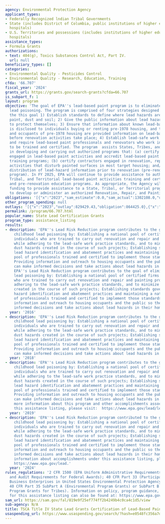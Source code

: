 ```yaml
---
agency: Environmental Protection Agency
applicant_types:
- Federally Recognized lndian Tribal Governments
- State (includes District of Columbia, public institutions of higher education and
  hospitals)
- U.S. Territories and possessions (includes institutions of higher education and
  hospitals)
assistance_types:
- Formula Grants
authorizations:
- text: 404(g), Toxics Substances Control Act, Part IV.
  url: null
beneficiary_types: []
categories:
- Environmental Quality - Pesticides Control
- Environmental Quality - Research, Education, Training
cfda: '66.707'
fiscal_year: '2024'
grants_url: https://grants.gov/search-grants?cfda=66.707
is_subpart_f: 1
layout: program
objective: 'The goal of EPA''s lead-based paint program is to eliminate childhood
  lead poisoning. The program is comprised of four strategies designed to achieve
  the this goal 1) Establish standards to define where lead hazards are present in
  paint, dust and soil; 2) Give the public information about lead hazards and steps
  to protect themselves; 3) Ensure that information about known lead-based paint hazards
  is disclosed to individuals buying or renting pre-1978 housing, and that owners
  and occupants of pre-1978 housing are provided information on lead-based paint hazards
  before renovation activities take place; 4) Establish lead-safe work practice standards
  and require lead-based paint professionals and renovators who work in pre-1978 housing
  to be trained and certified. The program  assists States, Tribes, and Territories
  in developing and carrying out authorized programs that: (a) certify contractors
  engaged in lead-based paint activities and accredit lead-based paint activities
  training programs; (b) certify contractors engaged in renovation, repair and painting
  activities that disturb painted surfaces in most target housing; and/or (c) require
  distribution of lead-hazard information prior to renovation (pre-renovation education
  program). In FY 2025, EPA will continue to provide assistance to authorized State,
  Tribal, and Territorial lead-based paint activities training and certification programs
  and pre-renovation education programs. As appropriate, the Agency will use grant
  funding to provide assistance to a State, Tribal, or Territorial program looking
  to develop or administer an authorized Renovation, Repair, and Painting Program.'
obligations: '[{"x":"2023","sam_estimate":0.0,"sam_actual":1302108.0,"usa_spending_actual":1302108.0},{"x":"2024","sam_estimate":0.0,"sam_actual":1057577.0,"usa_spending_actual":1057577.0},{"x":"2025","sam_estimate":0.0,"sam_actual":14775000.0,"usa_spending_actual":0.0}]'
other_program_spending: null
outlays: '[{"x":"2023","outlay":829429.43,"obligation":864425.0},{"x":"2024","outlay":0.0,"obligation":650000.0},{"x":"2025","outlay":0.0,"obligation":0.0}]'
permalink: /program/66.707.html
popular_name: State Lead Certification Grants
program_type: assistance_listing
results:
- description: 'EPA''s Lead Risk Reduction program contributes to the goal of eliminating
    childhood lead poisoning by: Establishing a national pool of certified firms and
    individuals who are trained to carry out renovation and repair and painting projects
    while adhering to the lead-safe work practice standards, and to minimize lead
    dust hazards created in the course of such projects; Establishing standards governing
    lead hazard identification and abatement practices and maintaining a national
    pool of professionals trained and certified to implement those standards; and,
    Providing information and outreach to housing occupants and the public so they
    can make informed decisions and take actions about lead hazards in their homes.
    EPA''s Lead Risk Reduction program contributes to the goal of eliminating childhood
    lead poisoning by: Establishing a national pool of certified firms and individuals
    who are trained to carry out renovation and repair and painting projects while
    adhering to the lead-safe work practice standards, and to minimize lead dust hazards
    created in the course of such projects; Establishing standards governing lead
    hazard identification and abatement practices and maintaining a national pool
    of professionals trained and certified to implement those standards; and, Providing
    information and outreach to housing occupants and the public so they can make
    informed decisions and take actions about lead hazards in their homes. '
  year: '2016'
- description: 'EPA''s Lead Risk Reduction program contributes to the goal of eliminating
    childhood lead poisoning by: Establishing a national pool of certified firms and
    individuals who are trained to carry out renovation and repair and painting projects
    while adhering to the lead-safe work practice standards, and to minimize lead
    dust hazards created in the course of such projects; Establishing standards governing
    lead hazard identification and abatement practices and maintaining a national
    pool of professionals trained and certified to implement those standards; and,
    Providing information and outreach to housing occupants and the public so they
    can make informed decisions and take actions about lead hazards in their homes. '
  year: '2018'
- description: 'EPA''s Lead Risk Reduction program contributes to the goal of eliminating
    childhood lead poisoning by: Establishing a national pool of certified firms and
    individuals who are trained to carry out renovation and repair and painting projects
    while adhering to the lead-safe work practice standards, and to minimize lead
    dust hazards created in the course of such projects; Establishing standards governing
    lead hazard identification and abatement practices and maintaining a national
    pool of professionals trained and certified to implement those standards; and,
    Providing information and outreach to housing occupants and the public so they
    can make informed decisions and take actions about lead hazards in their homes.  For
    more information about this program and other accomplishments associated with
    this assistance listing, please visit:  https://www.epa.gov/lead/lead-outreach-partnerships-and-grants'
  year: '2019'
- description: 'EPA''s Lead Risk Reduction program contributed to the goal of eliminating
    childhood lead poisoning by: Establishing a national pool of certified firms and
    individuals who are trained to carry out renovation and repair and painting projects
    while adhering to the lead-safe work practice standards, and to minimize lead
    dust hazards created in the course of such projects; Establishing standards governing
    lead hazard identification and abatement practices and maintaining a national
    pool of professionals trained and certified to implement those standards; Providing
    information and outreach to housing occupants and the public so they can make
    informed decisions and take actions about lead hazards in their homes.  For more
    information about accomplishments under this assistance listing, please visit:
    https://www.epa.gov/lead.'
  year: '2024'
rules_regulations: '2 CFR 1500 (EPA Uniform Administrative Requirements, Cost Principles,
  and Audit Requirements for Federal Awards); 40 CFR Part 33 (Participation by Disadvantaged
  Business Enterprises in United States Environmental Protection Agency Programs);
  40 CFR Part 35 SubPart A (Environmental Program Grants) or SubPart B (Environmental
  Program Grants for Tribes). Information on policy, program guidance, and regulations
  for this assistance listing can also be found at: https://www.epa.gov/lead/lead-policy-and-guidance.'
sam_url: https://sam.gov/fal/819e9f25ef774ff2b4249b4c0ca4c1d5/view
sub-agency: N/A
title: TSCA Title IV State Lead Grants Certification of Lead-Based Paint Professionals
usaspending_url: https://www.usaspending.gov/search/?hash=e0548fc356a7de2d5d3fd118993cb4d4
---
```

